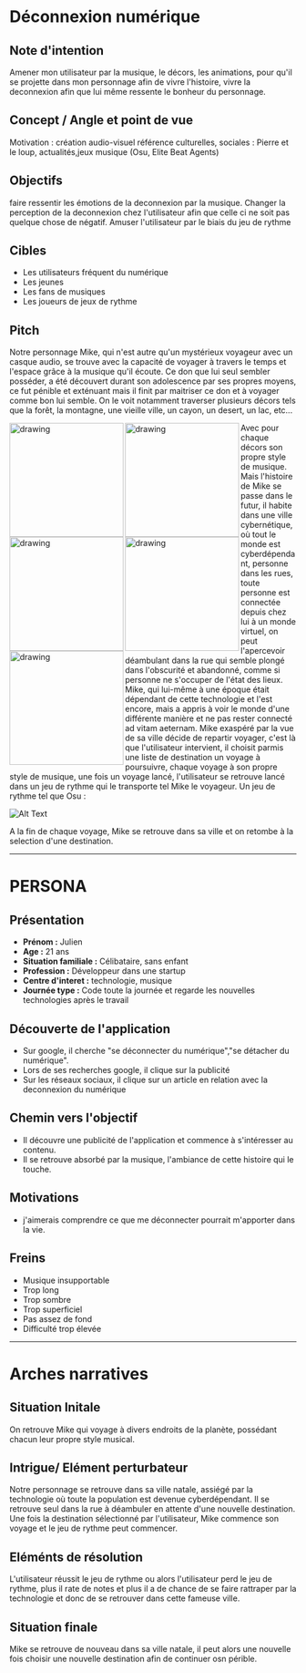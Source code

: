 # Déconnexion numérique 


## Note d'intention

Amener mon utilisateur par la musique, le décors, les animations, pour qu'il se projette dans mon personnage afin de vivre l'histoire, vivre la deconnexion afin que lui même ressente le bonheur du personnage.

## Concept / Angle et point de vue

Motivation : création audio-visuel
référence culturelles, sociales : Pierre et le loup, actualités,jeux musique (Osu, Elite Beat Agents)

## Objectifs 

faire ressentir les émotions de la deconnexion par la musique.
Changer la perception de la deconnexion chez l'utilisateur afin que celle ci ne soit pas quelque chose de négatif.
Amuser l'utilisateur par le biais du jeu de rythme

## Cibles

- Les utilisateurs fréquent du numérique
- Les jeunes
- Les fans de musiques
- Les joueurs de jeux de rythme


## Pitch

Notre personnage Mike, qui n'est autre qu'un mystérieux voyageur avec un casque audio, se trouve avec la capacité de voyager à travers le temps et l'espace grâce à la musique qu'il écoute. Ce don que lui seul sembler posséder, a été découvert durant son adolescence par ses propres moyens, ce fut pénible et exténuant mais il finit par maitriser ce don et à voyager comme bon lui semble. On le voit notamment traverser plusieurs décors tels que la forêt, la montagne, une vieille ville, un cayon, un desert, un lac, etc... 

<img align="left" src="https://image.noelshack.com/fichiers/2018/37/2/1536619225-demo-04-1.jpg" alt="drawing" width="200"/>
<img align="left" src="https://nsa39.casimages.com/img/2018/09/11/180911014539185474.jpg" alt="drawing" width="200"/>
<img align="left" src="https://nsa39.casimages.com/img/2018/09/11/mini_180911014538960589.jpg" alt="drawing" width="200"/>
<img align="left" src="https://image.noelshack.com/fichiers/2018/37/2/1536619501-05d8b230234015-56197d97df76d.png" alt="drawing" width="200"/>
<img align="left" src="https://image.noelshack.com/fichiers/2018/37/2/1536619250-gqdhzfs-09qm5otjhso0ewr9b0m8rplz-unxjv7jcy4.jpg" alt="drawing" width="200"/>

Avec pour chaque décors son propre style de musique.
Mais l'histoire de Mike se passe dans le futur, il habite dans une ville cybernétique, où tout le monde est cyberdépendant, personne dans les rues, toute personne est connectée depuis chez lui à un monde virtuel, on peut l'apercevoir déambulant dans la rue qui semble plongé dans l'obscurité et abandonné, comme si personne ne s'occuper de l'état des lieux. Mike, qui lui-même à une époque était dépendant de cette technologie et l'est encore, mais a appris à voir le monde d'une différente manière et ne pas rester connecté ad vitam aeternam.
Mike exaspéré par la vue de sa ville décide de repartir voyager, c'est là que l'utilisateur intervient, il choisit parmis une liste de destination un voyage à poursuivre, chaque voyage à son propre style de musique, une fois un voyage lancé, l'utilisateur se retrouve lancé dans un jeu de rythme qui le transporte tel Mike le voyageur. Un jeu de rythme tel que Osu : 

![Alt Text](https://media.giphy.com/media/da2DK2btVQ7sc/giphy.gif)

A la fin de chaque voyage, Mike se retrouve dans sa ville et on retombe à la selection d'une destination.


***
# PERSONA 

## Présentation
- **Prénom :** Julien
- **Age :** 21 ans
- **Situation familiale :** Célibataire, sans enfant
- **Profession :** Développeur dans une startup
- **Centre d'interet :** technologie, musique
- **Journée type :** Code toute la journée et regarde les nouvelles technologies après le travail

## Découverte de l'application
- Sur google, il cherche "se déconnecter du numérique","se détacher du numérique".
- Lors de ses recherches google, il clique sur la publicité
- Sur les réseaux sociaux, il clique sur un article en relation avec la deconnexion du numérique

## Chemin vers l'objectif
- Il découvre une publicité de l'application et commence à s'intéresser au contenu.
- Il se retrouve absorbé par la musique, l'ambiance de cette histoire qui le touche.  

## Motivations 
- j'aimerais comprendre ce que me déconnecter pourrait m'apporter dans la vie.

## Freins
- Musique insupportable
- Trop long
- Trop sombre
- Trop superficiel
- Pas assez de fond
- Difficulté trop élevée

***

# Arches narratives

## Situation Initale
On retrouve Mike qui voyage à divers endroits de la planète, possédant chacun leur propre style musical.
## Intrigue/ Elément perturbateur 
Notre personnage se retrouve dans sa ville natale, assiégé par la technologie où toute la population est devenue cyberdépendant. Il se retrouve seul dans la rue à déambuler en attente d'une nouvelle destination. Une fois la destination sélectionné par l'utilisateur, Mike commence son voyage et le jeu de rythme peut commencer.
## Eléménts de résolution 
L'utilisateur réussit le jeu de rythme ou alors l'utilisateur perd le jeu de rythme, plus il rate de notes et plus il a de chance de se faire rattraper par la technologie et donc de se retrouver dans cette fameuse ville.
## Situation finale
Mike se retrouve de nouveau dans sa ville natale, il peut alors une nouvelle fois choisir une nouvelle destination afin de continuer osn périble.
